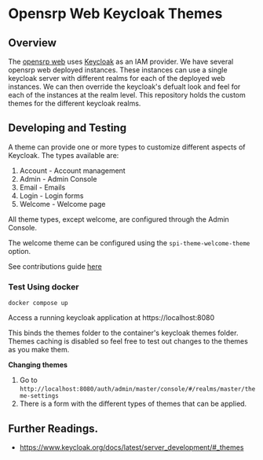 # Opensrp Web Keycloak Themes

## Overview

The [opensrp web](https://github.com/opensrp/web) uses [Keycloak](https://www.keycloak.org/) as an IAM provider. We have several opensrp web deployed instances. These instances can use a single keycloak server with different realms for each of the deployed web instances. We can then override the keycloak's defualt look and feel for each of the instances at the realm level. This repository holds the custom themes for the different keycloak realms.


## Developing and Testing 

A theme can provide one or more types to customize different aspects of Keycloak. The types available are:
    
1. Account - Account management
2. Admin - Admin Console
3. Email - Emails
4. Login - Login forms
5. Welcome - Welcome page

All theme types, except welcome, are configured through the Admin Console. 

The welcome theme can be configured using the `spi-theme-welcome-theme` option.

See contributions guide [here](./docs/contributing.md)


### Test Using docker

```
docker compose up
```

Access a running keycloak application at https://localhost:8080

This binds the themes folder to the container's keycloak themes folder. Themes caching is disabled so feel free to test out changes to the themes as you make them.

**Changing themes**

1. Go to `http://localhost:8080/auth/admin/master/console/#/realms/master/theme-settings`
2. There is a form with the different types of themes that can be applied.


## Further Readings.

- https://www.keycloak.org/docs/latest/server_development/#_themes